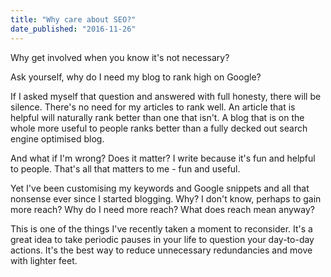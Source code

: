 ```yaml
---
title: "Why care about SEO?"
date_published: "2016-11-26"
---
```


Why get involved when you know it's not necessary?

Ask yourself, why do I need my blog to rank high on Google?

If I asked myself that question and answered with full honesty, there will be silence. There's no need for my articles to rank well. An article that is helpful will naturally rank better than one that isn't. A blog that is on the whole more useful to people ranks better than a fully decked out search engine optimised blog.

And what if I'm wrong? Does it matter? I write because it's fun and helpful to people. That's all that matters to me - fun and useful.

Yet I've been customising my keywords and Google snippets and all that nonsense ever since I started blogging. Why? I don't know, perhaps to gain more reach? Why do I need more reach? What does reach mean anyway?

This is one of the things I've recently taken a moment to reconsider. It's a great idea to take periodic pauses in your life to question your day-to-day actions. It's the best way to reduce unnecessary redundancies and move with lighter feet.
